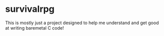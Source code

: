 # survivalrpg



This is mostly just a project designed to help me understand and get good at writing baremetal C code!
